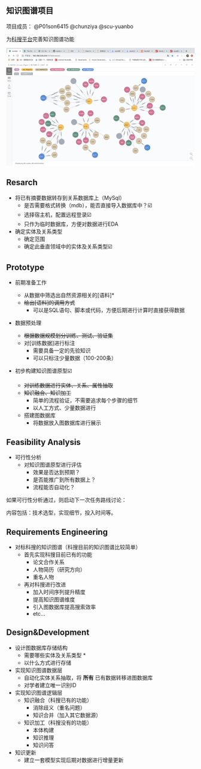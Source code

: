 ## 知识图谱项目
项目成员：
@P01son6415
@chunziya
@scu-yuanbo

为[科搜平台](http://www.kejso.com/)完善知识图谱功能

![](image/pic1.png)

## Resarch

+ 将已有摘要数据转存到关系数据库上（MySql）
  + 是否需要格式转换（mdb），能否直接导入数据库中？☑️
  + 选择宿主机，配置远程登录☑️
  + 只作为临时数据库，方便对数据进行EDA
+ 确定实体及关系类型
  + 确定范围
  + 确定此垂直领域中的实体及关系类型☑️

## Prototype

+ 前期准备工作
  + 从数据中筛选出自然资源相关的[语料]*
  + ~~给出[语料]的调用方式~~
    + 可以是SQL语句、脚本或代码，方便后期进行计算时直接获得数据

+ 数据预处理
  + ~~根据数据规模划分训练、测试、验证集~~
  + 对[训练数据]进行标注
    + 需要具备一定的先验知识
    + 可以只标注少量数据（100-200条）
+ 初步构建知识图谱原型☑️
  - ~~对训练数据进行实体、关系、属性抽取~~
  - ~~知识融合、知识加工~~
    - 简单的流程验证，不需要追求每个步骤的细节
    - 以人工方式、少量数据进行
  - 搭建图数据库
    - 将数据放入图数据库进行展示

## Feasibility Analysis

+ 可行性分析
  + 对知识图谱原型进行评估
    + 效果是否达到预期？
    + 是否能推广到所有数据上？
    + 流程能否自动化？

如果可行性分析通过，则启动下一次任务路线讨论：

内容包括：技术选型，实现细节，投入时间等。

## Requirements Engineering

+ 对标科搜的知识图谱（科搜目前的知识图谱比较简单）
  + 首先实现科搜目前已有的功能
    + 论文合作关系
    + 人物简历（研究方向）
    + 重名人物
  + 再对科搜进行改进
    + 加入时间序列提升精度
    + 提高知识图谱维度
    + 引入图数据库提高搜索效率
    + etc...

## Design&Development

+ 设计图数据库存储结构
  + 需要哪些实体及关系类型 *
  + 以什么方式进行存储
+ 实现知识图谱数据层
  + 自动化实体关系抽取，将 **所有** 已有数据转移进图数据库
  + 对学者建立唯一识别ID
+ 实现知识图谱逻辑层
  + 知识融合（科搜已有的功能）
    + 消除歧义（重名问题）
    + 知识合并（加入其它数据源）
  + 知识加工（科搜没有的功能）
    + 本体构建
    + 知识推理
    + 知识问答
+ 知识更新
  + 建立一套模型实现后期对数据进行增量更新
